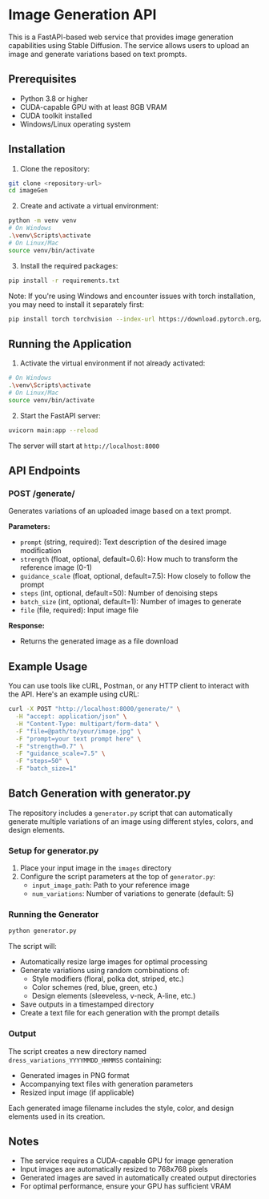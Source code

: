 # Image Generation API

This is a FastAPI-based web service that provides image generation capabilities using Stable Diffusion. The service allows users to upload an image and generate variations based on text prompts.

## Prerequisites

- Python 3.8 or higher
- CUDA-capable GPU with at least 8GB VRAM
- CUDA toolkit installed
- Windows/Linux operating system

## Installation

1. Clone the repository:
```bash
git clone <repository-url>
cd imageGen
```

2. Create and activate a virtual environment:
```bash
python -m venv venv
# On Windows
.\venv\Scripts\activate
# On Linux/Mac
source venv/bin/activate
```

3. Install the required packages:
```bash
pip install -r requirements.txt
```

Note: If you're using Windows and encounter issues with torch installation, you may need to install it separately first:
```bash
pip install torch torchvision --index-url https://download.pytorch.org/whl/cu121
```

## Running the Application

1. Activate the virtual environment if not already activated:
```bash
# On Windows
.\venv\Scripts\activate
# On Linux/Mac
source venv/bin/activate
```

2. Start the FastAPI server:
```bash
uvicorn main:app --reload
```

The server will start at `http://localhost:8000`

## API Endpoints

### POST /generate/
Generates variations of an uploaded image based on a text prompt.

**Parameters:**
- `prompt` (string, required): Text description of the desired image modification
- `strength` (float, optional, default=0.6): How much to transform the reference image (0-1)
- `guidance_scale` (float, optional, default=7.5): How closely to follow the prompt
- `steps` (int, optional, default=50): Number of denoising steps
- `batch_size` (int, optional, default=1): Number of images to generate
- `file` (file, required): Input image file

**Response:**
- Returns the generated image as a file download

## Example Usage

You can use tools like cURL, Postman, or any HTTP client to interact with the API. Here's an example using cURL:

```bash
curl -X POST "http://localhost:8000/generate/" \
  -H "accept: application/json" \
  -H "Content-Type: multipart/form-data" \
  -F "file=@path/to/your/image.jpg" \
  -F "prompt=your text prompt here" \
  -F "strength=0.7" \
  -F "guidance_scale=7.5" \
  -F "steps=50" \
  -F "batch_size=1"
```

## Batch Generation with generator.py

The repository includes a `generator.py` script that can automatically generate multiple variations of an image using different styles, colors, and design elements.

### Setup for generator.py

1. Place your input image in the `images` directory
2. Configure the script parameters at the top of `generator.py`:
   - `input_image_path`: Path to your reference image
   - `num_variations`: Number of variations to generate (default: 5)

### Running the Generator

```bash
python generator.py
```

The script will:
- Automatically resize large images for optimal processing
- Generate variations using random combinations of:
  - Style modifiers (floral, polka dot, striped, etc.)
  - Color schemes (red, blue, green, etc.)
  - Design elements (sleeveless, v-neck, A-line, etc.)
- Save outputs in a timestamped directory
- Create a text file for each generation with the prompt details

### Output

The script creates a new directory named `dress_variations_YYYYMMDD_HHMMSS` containing:
- Generated images in PNG format
- Accompanying text files with generation parameters
- Resized input image (if applicable)

Each generated image filename includes the style, color, and design elements used in its creation.

## Notes

- The service requires a CUDA-capable GPU for image generation
- Input images are automatically resized to 768x768 pixels
- Generated images are saved in automatically created output directories
- For optimal performance, ensure your GPU has sufficient VRAM
